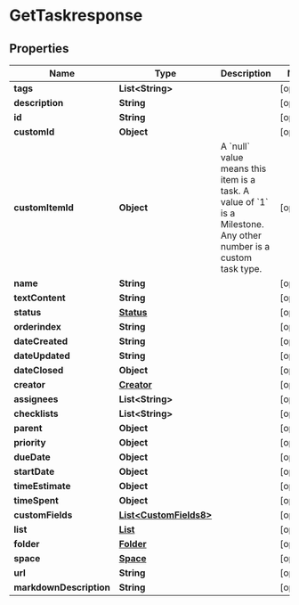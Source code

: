 

# GetTaskresponse


## Properties

| Name | Type | Description | Notes |
|------------ | ------------- | ------------- | -------------|
|**tags** | **List&lt;String&gt;** |  |  [optional] |
|**description** | **String** |  |  [optional] |
|**id** | **String** |  |  [optional] |
|**customId** | **Object** |  |  [optional] |
|**customItemId** | **Object** | A &#x60;null&#x60; value means this item is a task. A value of &#x60;1&#x60; is a Milestone. Any other number is a custom task type. |  [optional] |
|**name** | **String** |  |  [optional] |
|**textContent** | **String** |  |  [optional] |
|**status** | [**Status**](Status.md) |  |  [optional] |
|**orderindex** | **String** |  |  [optional] |
|**dateCreated** | **String** |  |  [optional] |
|**dateUpdated** | **String** |  |  [optional] |
|**dateClosed** | **Object** |  |  [optional] |
|**creator** | [**Creator**](Creator.md) |  |  [optional] |
|**assignees** | **List&lt;String&gt;** |  |  [optional] |
|**checklists** | **List&lt;String&gt;** |  |  [optional] |
|**parent** | **Object** |  |  [optional] |
|**priority** | **Object** |  |  [optional] |
|**dueDate** | **Object** |  |  [optional] |
|**startDate** | **Object** |  |  [optional] |
|**timeEstimate** | **Object** |  |  [optional] |
|**timeSpent** | **Object** |  |  [optional] |
|**customFields** | [**List&lt;CustomFields8&gt;**](CustomFields8.md) |  |  [optional] |
|**list** | [**List**](List.md) |  |  [optional] |
|**folder** | [**Folder**](Folder.md) |  |  [optional] |
|**space** | [**Space**](Space.md) |  |  [optional] |
|**url** | **String** |  |  [optional] |
|**markdownDescription** | **String** |  |  [optional] |



